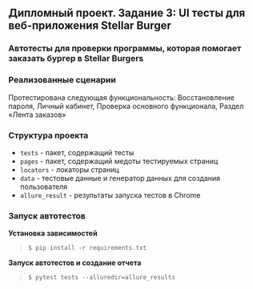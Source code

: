 ## Дипломный проект. Задание 3: UI тесты для веб-приложения Stellar Burger

### Автотесты для проверки программы, которая помогает заказать бургер в Stellar Burgers

### Реализованные сценарии

Протестирована следующая функциональность: Восстановление пароля, Личный кабинет, Проверка основного функционала, Раздел «Лента заказов»

### Структура проекта

- `tests` - пакет, содержащий тесты
- `pages` - пакет, содержащий медоты тестируемых страниц
- `locators` - локаторы страниц
- `data` - тестовые данные и генератор данных для создания пользователя
- `allure_result` - результаты запуска тестов в Chrome

### Запуск автотестов

**Установка зависимостей**

> `$ pip install -r requirements.txt`

**Запуск автотестов и создание отчета**

>  `$ pytest tests --alluredir=allure_results`
